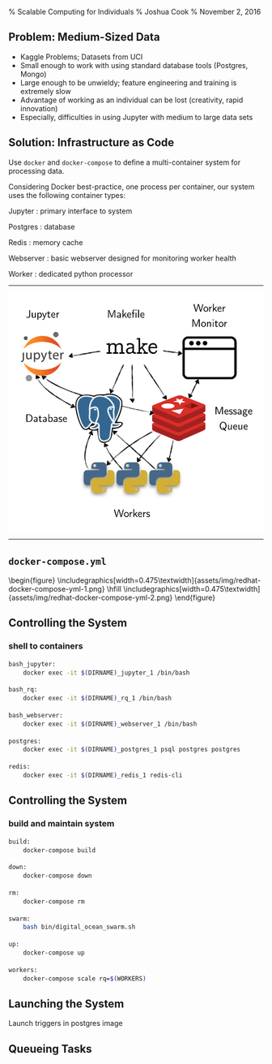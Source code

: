 % Scalable Computing for Individuals
% Joshua Cook
% November 2, 2016

## Problem: Medium-Sized Data

- Kaggle Problems; Datasets from UCI
- Small enough to work with using standard database tools (Postgres, Mongo)
- Large enough to be unwieldy; feature engineering and training is extremely slow
- Advantage of working as an individual can be lost (creativity, rapid innovation)
- Especially, difficulties in using Jupyter with medium to large data sets

## Solution: Infrastructure as Code

Use `docker` and `docker-compose` to define a multi-container system for processing data. 

Considering Docker best-practice, one process per container, our system uses the following container types:

Jupyter
:   primary interface to system

Postgres
:   database

Redis
:   memory cache  

Webserver
:   basic webserver designed for monitoring worker health

Worker
:   dedicated python processor

------------------

![Infrastructure](assets/img/infrastructure.png)

------------------

## `docker-compose.yml`

\begin{figure}
   \includegraphics[width=0.475\textwidth]{assets/img/redhat-docker-compose-yml-1.png}
   \hfill
   \includegraphics[width=0.475\textwidth]{assets/img/redhat-docker-compose-yml-2.png}
\end{figure}

## Controlling the System

### shell to containers

```bash
bash_jupyter:
    docker exec -it $(DIRNAME)_jupyter_1 /bin/bash

bash_rq:
    docker exec -it $(DIRNAME)_rq_1 /bin/bash

bash_webserver:
    docker exec -it $(DIRNAME)_webserver_1 /bin/bash

postgres:
    docker exec -it $(DIRNAME)_postgres_1 psql postgres postgres 

redis:
    docker exec -it $(DIRNAME)_redis_1 redis-cli
```

## Controlling the System

### build and maintain system

```bash
build:
	docker-compose build

down:
	docker-compose down

rm:
	docker-compose rm

swarm:
	bash bin/digital_ocean_swarm.sh

up:
	docker-compose up

workers:
	docker-compose scale rq=$(WORKERS)
```

## Launching the System

Launch triggers in postgres image

## Queueing Tasks
